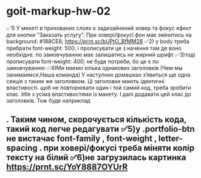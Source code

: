 # goit-markup-hw-02
✅1) У мекеті в прихованих слоях є задизайнений ховер та фокус ефект для кнопки “Заказать услугу”. При ховері/фокусі фон має змінитись на  background: #188CE8; https://prnt.sc/bUPtO_BfMM28 
✅2) у body  треба прибрати  font-weight: 500; і прописувати це з начення там де воно необхідне. по замовчуванню має залишатись не жирний шрифт
✅3)тоді прописувати  font-weight: 400;  не буде потреби, бо це є по замовчуванню
✅4)Ми маємо кілька однакових заголовків (Чем мы занимаемся,Наша команда)  У наступних домашках з’явиться ще одна секція з таким же заголовком. Ці заголовки мають ідентичні властивості. щоб не повторювати один і той самий код, треба зробити клас .title з усіма властивостями із макету. І далі додавати цей клас до заголовків.  Тож буде наприклад <h2 class="title">. Таким чином, скорочується кількість кода, такий код легче редагувати 
✅5)у .portfolio-btn  не вистачає font-family , font-weight , letter-spacing . при ховері/фокусі треба міняти колір тексту на білий
✅6)не загрузилась картинка https://prnt.sc/YoY8887OYUrR